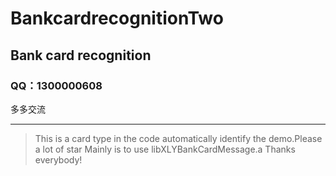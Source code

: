 # BankcardrecognitionTwo
Bank card recognition
----------------------
### QQ：1300000608
多多交流

----------------------

> This is a card type in the code automatically identify the demo.Please a lot of star
> Mainly is to use libXLYBankCardMessage.a
> Thanks everybody!
